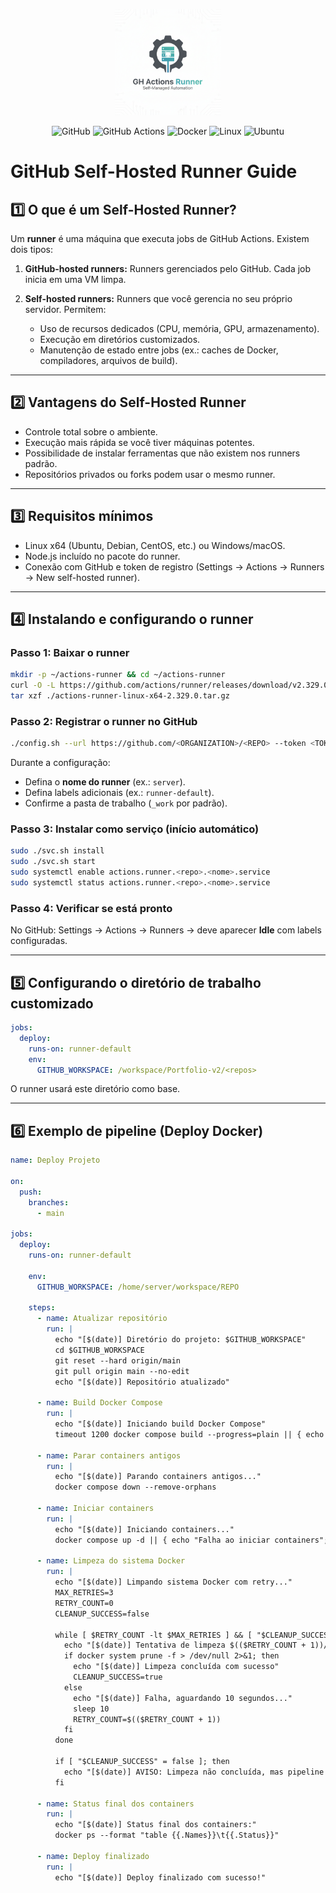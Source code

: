 <p align="center">
  <img src="/Gemini_Generated_Image_86ne9786ne9786ne.png" width="170" alt="Github action Logo IA">
</p>
<p align="center">
  <img src="https://img.shields.io/badge/github-%23121011.svg?style=for-the-badge&logo=github&logoColor=white" alt="GitHub"/>
  <img src="https://img.shields.io/badge/github%20actions-%232671E5.svg?style=for-the-badge&logo=githubactions&logoColor=white" alt="GitHub Actions"/>
  <img src="https://img.shields.io/badge/docker-%230db7ed.svg?style=for-the-badge&logo=docker&logoColor=white" alt="Docker"/>
  <img src="https://img.shields.io/badge/linux-FCC624?style=for-the-badge&logo=linux&logoColor=black" alt="Linux"/>
  <img src="https://img.shields.io/badge/ubuntu-E95420?style=for-the-badge&logo=ubuntu&logoColor=white" alt="Ubuntu"/>
</p>

# GitHub Self-Hosted Runner Guide

## 1️⃣ O que é um Self-Hosted Runner?

Um **runner** é uma máquina que executa jobs de GitHub Actions. Existem dois tipos:

1. **GitHub-hosted runners:** Runners gerenciados pelo GitHub. Cada job inicia em uma VM limpa.
2. **Self-hosted runners:** Runners que você gerencia no seu próprio servidor. Permitem:

   * Uso de recursos dedicados (CPU, memória, GPU, armazenamento).
   * Execução em diretórios customizados.
   * Manutenção de estado entre jobs (ex.: caches de Docker, compiladores, arquivos de build).

---

## 2️⃣ Vantagens do Self-Hosted Runner

* Controle total sobre o ambiente.
* Execução mais rápida se você tiver máquinas potentes.
* Possibilidade de instalar ferramentas que não existem nos runners padrão.
* Repositórios privados ou forks podem usar o mesmo runner.

---

## 3️⃣ Requisitos mínimos

* Linux x64 (Ubuntu, Debian, CentOS, etc.) ou Windows/macOS.
* Node.js incluído no pacote do runner.
* Conexão com GitHub e token de registro (Settings → Actions → Runners → New self-hosted runner).

---

## 4️⃣ Instalando e configurando o runner

### Passo 1: Baixar o runner

```bash
mkdir -p ~/actions-runner && cd ~/actions-runner
curl -O -L https://github.com/actions/runner/releases/download/v2.329.0/actions-runner-linux-x64-2.329.0.tar.gz
tar xzf ./actions-runner-linux-x64-2.329.0.tar.gz
```

### Passo 2: Registrar o runner no GitHub

```bash
./config.sh --url https://github.com/<ORGANIZATION>/<REPO> --token <TOKEN>
```

Durante a configuração:

* Defina o **nome do runner** (ex.: `server`).
* Defina labels adicionais (ex.: `runner-default`).
* Confirme a pasta de trabalho (`_work` por padrão).

### Passo 3: Instalar como serviço (início automático)

```bash
sudo ./svc.sh install
sudo ./svc.sh start
sudo systemctl enable actions.runner.<repo>.<nome>.service
sudo systemctl status actions.runner.<repo>.<nome>.service
```

### Passo 4: Verificar se está pronto

No GitHub: Settings → Actions → Runners → deve aparecer **Idle** com labels configuradas.

---

## 5️⃣ Configurando o diretório de trabalho customizado

```yaml
jobs:
  deploy:
    runs-on: runner-default
    env:
      GITHUB_WORKSPACE: /workspace/Portfolio-v2/<repos>
```

O runner usará este diretório como base.

---

## 6️⃣ Exemplo de pipeline (Deploy Docker)

```yaml
name: Deploy Projeto

on:
  push:
    branches:
      - main

jobs:
  deploy:
    runs-on: runner-default

    env:
      GITHUB_WORKSPACE: /home/server/workspace/REPO

    steps:
      - name: Atualizar repositório
        run: |
          echo "[$(date)] Diretório do projeto: $GITHUB_WORKSPACE"
          cd $GITHUB_WORKSPACE
          git reset --hard origin/main
          git pull origin main --no-edit
          echo "[$(date)] Repositório atualizado"

      - name: Build Docker Compose
        run: |
          echo "[$(date)] Iniciando build Docker Compose"
          timeout 1200 docker compose build --progress=plain || { echo "Build falhou ou timeout"; exit 1; }

      - name: Parar containers antigos
        run: |
          echo "[$(date)] Parando containers antigos..."
          docker compose down --remove-orphans

      - name: Iniciar containers
        run: |
          echo "[$(date)] Iniciando containers..."
          docker compose up -d || { echo "Falha ao iniciar containers"; exit 1; }

      - name: Limpeza do sistema Docker
        run: |
          echo "[$(date)] Limpando sistema Docker com retry..."
          MAX_RETRIES=3
          RETRY_COUNT=0
          CLEANUP_SUCCESS=false

          while [ $RETRY_COUNT -lt $MAX_RETRIES ] && [ "$CLEANUP_SUCCESS" = false ]; do
            echo "[$(date)] Tentativa de limpeza $(($RETRY_COUNT + 1))/$MAX_RETRIES..."
            if docker system prune -f > /dev/null 2>&1; then
              echo "[$(date)] Limpeza concluída com sucesso"
              CLEANUP_SUCCESS=true
            else
              echo "[$(date)] Falha, aguardando 10 segundos..."
              sleep 10
              RETRY_COUNT=$(($RETRY_COUNT + 1))
            fi
          done

          if [ "$CLEANUP_SUCCESS" = false ]; then
            echo "[$(date)] AVISO: Limpeza não concluída, mas pipeline continua..."
          fi

      - name: Status final dos containers
        run: |
          echo "[$(date)] Status final dos containers:"
          docker ps --format "table {{.Names}}\t{{.Status}}"

      - name: Deploy finalizado
        run: |
          echo "[$(date)] Deploy finalizado com sucesso!"
```

